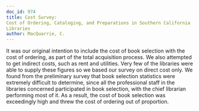 ```yaml
---
doc_id: 974
title: Cost Survey:
Cost of Ordering, Cataloging, and Preparations in Southern California
Libraries
author: MacQuarrie, C.
---
```


It was our original intention to include the cost of book selection with
the cost of ordering, as part of the total acquisition process.  We also
attempted to get indirect costs, such as rent and utilities.  Very few of
the libraries were able to supply these figures so we based our survey on direct
cost only.  We found from the preliminary survey that book selection statistics
were extremely difficult to determine, since all the professional staff in the
libraries concerned participated in book selection, with the chief librarian
performing most of it.  As a result, the cost of book selection was exceedingly
high and threw the cost of ordering out of proportion.